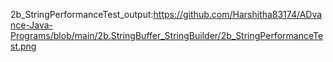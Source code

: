 2b_StringPerformanceTest_output:https://github.com/Harshitha83174/ADvance-Java-Programs/blob/main/2b.StringBuffer_StringBuilder/2b_StringPerformanceTest.png
